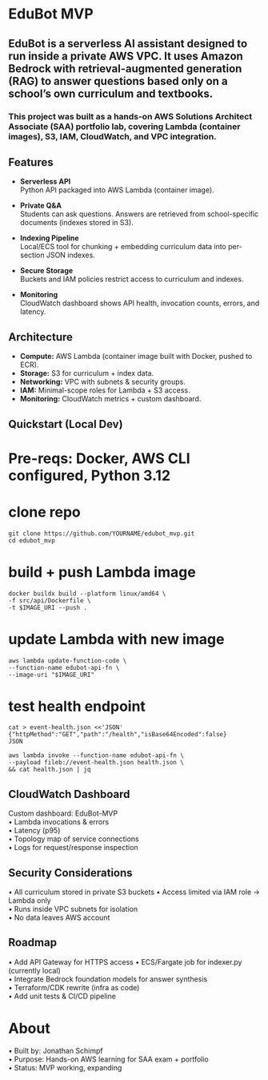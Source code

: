 # EduBot MVP

## EduBot is a serverless AI assistant designed to run inside a private AWS VPC. It uses Amazon Bedrock with retrieval-augmented generation (RAG) to answer questions based only on a school’s own curriculum and textbooks.

### This project was built as a hands-on AWS Solutions Architect Associate (SAA) portfolio lab, covering Lambda (container images), S3, IAM, CloudWatch, and VPC integration.


## Features

- **Serverless API**  
  Python API packaged into AWS Lambda (container image).

- **Private Q&A**  
  Students can ask questions. Answers are retrieved from school-specific documents (indexes stored in S3).

- **Indexing Pipeline**  
  Local/ECS tool for chunking + embedding curriculum data into per-section JSON indexes.

- **Secure Storage**  
  Buckets and IAM policies restrict access to curriculum and indexes.

- **Monitoring**  
  CloudWatch dashboard shows API health, invocation counts, errors, and latency.

## Architecture 

- **Compute:** AWS Lambda (container image built with Docker, pushed to ECR).  
- **Storage:** S3 for curriculum + index data.  
- **Networking:** VPC with subnets & security groups.  
- **IAM:** Minimal-scope roles for Lambda + S3 access.  
- **Monitoring:** CloudWatch metrics + custom dashboard.  

## Quickstart (Local Dev)

# Pre-reqs: Docker, AWS CLI configured, Python 3.12
# clone repo

```git clone https://github.com/YOURNAME/edubot_mvp.git```  
```cd edubot_mvp```  

# build + push Lambda image
```docker buildx build --platform linux/amd64 \```  
```-f src/api/Dockerfile \```  
```-t $IMAGE_URI --push .```  

# update Lambda with new image
```aws lambda update-function-code \```  
```--function-name edubot-api-fn \```  
```--image-uri "$IMAGE_URI"```  

# test health endpoint
```cat > event-health.json <<'JSON'```  
```{"httpMethod":"GET","path":"/health","isBase64Encoded":false}```  
```JSON```    

```aws lambda invoke --function-name edubot-api-fn \```  
```--payload fileb://event-health.json health.json \```  
```&& cat health.json | jq```  

## CloudWatch Dashboard
Custom dashboard: EduBot-MVP  
•	Lambda invocations & errors  
•	Latency (p95)  
•	Topology map of service connections  
•	Logs for request/response inspection
## Security Considerations
•	All curriculum stored in private S3 buckets
•	Access limited via IAM role → Lambda only  
•	Runs inside VPC subnets for isolation  
•	No data leaves AWS account  

## Roadmap
•	Add API Gateway for HTTPS access
•	ECS/Fargate job for indexer.py (currently local)  
•	Integrate Bedrock foundation models for answer synthesis  
•	Terraform/CDK rewrite (infra as code)  
•	Add unit tests & CI/CD pipeline  

# About
•	Built by: Jonathan Schimpf  
•	Purpose: Hands-on AWS learning for SAA exam + portfolio  
•	Status: MVP working, expanding  
